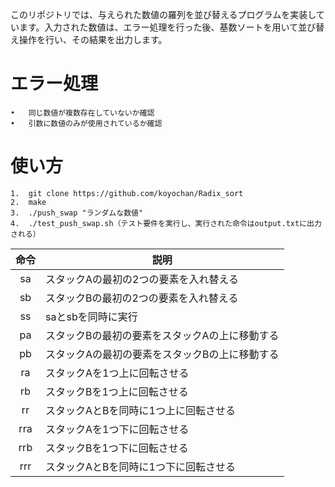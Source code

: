 このリポジトリでは、与えられた数値の羅列を並び替えるプログラムを実装しています。入力された数値は、エラー処理を行った後、基数ソートを用いて並び替え操作を行い、その結果を出力します。
# エラー処理

	•	同じ数値が複数存在していないか確認
	•	引数に数値のみが使用されているか確認

# 使い方

	1.	git clone https://github.com/koyochan/Radix_sort
	2.	make
	3.	./push_swap "ランダムな数値"
	4.	./test_push_swap.sh（テスト要件を実行し、実行された命令はoutput.txtに出力される）

| 命令  | 説明   |
|:-------------:|---------------|
| sa            | スタックAの最初の2つの要素を入れ替える |
| sb            | スタックBの最初の2つの要素を入れ替える |
| ss            | saとsbを同時に実行 |
| pa            | スタックBの最初の要素をスタックAの上に移動する |
| pb            | スタックAの最初の要素をスタックBの上に移動する |
| ra            | スタックAを1つ上に回転させる |
| rb            | スタックBを1つ上に回転させる |
| rr            | スタックAとBを同時に1つ上に回転させる |
| rra           | スタックAを1つ下に回転させる |
| rrb           | スタックBを1つ下に回転させる |
| rrr           | スタックAとBを同時に1つ下に回転させる |
